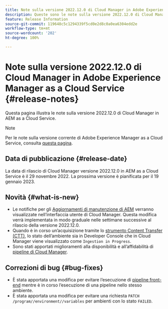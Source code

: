 ```yaml
---
title: Note sulla versione 2022.12.0 di Cloud Manager in Adobe Experience Manager as a Cloud Service
description: Queste sono le note sulla versione 2022.12.0 di Cloud Manager in AEM as a Cloud Service.
feature: Release Information
source-git-commit: 119648c5c1294339f5cd0e2d8c0a0ea6304edd2e
workflow-type: tm+mt
source-wordcount: '202'
ht-degree: 100%

---
```



# Note sulla versione 2022.12.0 di Cloud Manager in Adobe Experience Manager as a Cloud Service {#release-notes}

Questa pagina illustra le note sulla versione 2022.12.0 di Cloud Manager in AEM as a Cloud Service.

>[!NOTE]
>
>Per le note sulla versione corrente di Adobe Experience Manager as a Cloud Service, consulta [questa pagina](/help/release-notes/release-notes-cloud/release-notes-current.md).

## Data di pubblicazione {#release-date}

La data di rilascio di Cloud Manager versione 2022.12.0 in AEM as a Cloud Service è il 29 novembre 2022. La prossima versione è pianificata per il 19 gennaio 2023.

## Novità {#what-is-new}

* Le notifiche per gli [Aggiornamenti di manutenzione di AEM](/help/overview/what-is-new-and-different.md#aem-updates) verranno visualizzate nell’interfaccia utente di Cloud Manager. Questa modifica verrà implementata in modo graduale nelle settimane successive al rilascio della versione 2022.12.0.
* Quando è in corso un’acquisizione tramite lo [strumento Content Transfer (CTT)](/help/journey-migration/content-transfer-tool/using-content-transfer-tool/overview-content-transfer-tool.md), lo stato dell’ambiente sia in Developer Console che in Cloud Manager viene visualizzato come `Ingestion in Progress`.
* Sono stati apportati miglioramenti alla disponibilità e all’affidabilità di [pipeline di Cloud Manager](/help/implementing/cloud-manager/configuring-pipelines/introduction-ci-cd-pipelines.md).

## Correzioni di bug {#bug-fixes}

* È stata apportata una modifica per evitare l’esecuzione di [pipeline front-end](/help/implementing/cloud-manager/configuring-pipelines/introduction-ci-cd-pipelines.md#front-end) mentre è in corso l’esecuzione di una pipeline nello stesso ambiente.
* È stata apportata una modifica per evitare una richiesta `PATCH /program//environment//variables` per ambienti con lo stato `FAILED`.
